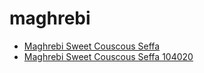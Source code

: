 # maghrebi

 * [Maghrebi Sweet Couscous Seffa](../../index/m/maghrebi-sweet-couscous-seffa-104020.json)
 * [Maghrebi Sweet Couscous Seffa 104020](../../index/m/maghrebi-sweet-couscous-seffa-104020.json)
